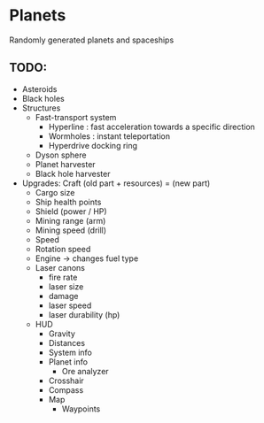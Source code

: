 # Planets

Randomly generated planets and spaceships

## TODO:

- Asteroids
- Black holes
- Structures
  - Fast-transport system
    - Hyperline : fast acceleration towards a specific direction
    - Wormholes : instant teleportation
    - Hyperdrive docking ring
  - Dyson sphere
  - Planet harvester
  - Black hole harvester
- Upgrades: Craft (old part + resources) = (new part)
  - Cargo size
  - Ship health points
  - Shield (power / HP)
  - Mining range (arm)
  - Mining speed (drill)
  - Speed
  - Rotation speed
  - Engine -> changes fuel type
  - Laser canons
    - fire rate
    - laser size
    - damage
    - laser speed
    - laser durability (hp)
  - HUD
    - Gravity
    - Distances
    - System info
    - Planet info
      - Ore analyzer
    - Crosshair
    - Compass
    - Map
      - Waypoints
